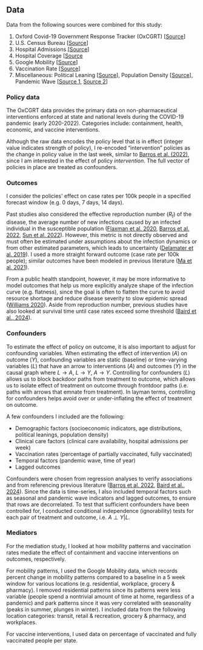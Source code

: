 ## Data

Data from the following sources were combined for this study:

1. Oxford Covid-19 Government Response Tracker (OxCGRT) [[Source](https://www.bsg.ox.ac.uk/research/covid-19-government-response-tracker)]
2. U.S. Census Bureau [[Source](https://data.census.gov)]
3. Hospital Admissions [[Source](https://covid.cdc.gov/covid-data-tracker/#trends_weeklyhospitaladmissions_select_00)]
4. Hospital Coverage [[Source](https://healthdata.gov/Hospital/COVID-19-Hospital-Data-Coverage-Report/v4wn-auj8/about_data)
5. Google Mobility [[Source](https://www.google.com/covid19/mobility/data_documentation.html?hl=en)]
6. Vaccination Rate [[Source](https://ourworldindata.org/us-states-vaccinations)]
7. Miscellaneous: Political Leaning [[Source](https://en.wikipedia.org/wiki/2020_United_States_presidential_election#cite_note-FEC-2)], Population Density [[Source](https://wernerantweiler.ca/blog.php?item=2020-04-12)], Pandemic Wave [[Source 1](https://www.pewresearch.org/politics/2022/03/03/the-changing-political-geography-of-covid-19-over-the-last-two-years/), [Source 2](https://pubmed.ncbi.nlm.nih.gov/38437606/)]


### Policy data

The OxCGRT data provides the primary data on non-pharmaceutical interventions enforced at state and national levels during the COVID-19 pandemic (early 2020-2022). Categories include: containment, health, economic, and vaccine interventions. 

Although the raw data encodes the policy level that is in effect (integer value indicates strength of policy), I re-encoded “intervention” policies as the change in policy value in the last week, similar to [Barros et al. (2022)](https://www.ncbi.nlm.nih.gov/pmc/articles/PMC9518862/), since I am interested in the effect of policy *intervention*. The full vector of policies in place are treated as confounders. 


### Outcomes

I consider the policies' effect on case rates per 100k people in a specified forecast window (e.g. 0 days, 7 days, 14 days). 

Past studies also considered the effective reproduction number ($R_t$) of the disease, the average number of new infections caused by an infected individual in the susceptible population ([Flaxman et al. 2020](https://www.nature.com/articles/s41586-020-2405-7), [Barros et al. 2022](https://www.ncbi.nlm.nih.gov/pmc/articles/PMC9518862/), [Sun et al. 2022](https://www.ncbi.nlm.nih.gov/pmc/articles/PMC8651490/)). However, this metric is not directly observed and must often be estimated under assumptions about the infection dynamics or from other estimated parameters, which leads to uncertainty ([Delamater et al. 2019](https://wwwnc.cdc.gov/eid/article/25/1/17-1901_article)). I used a more straight forward outcome (case rate per 100k people); similar outcomes have been modeled in previous literature ([Ma et al. 2021](http://arxiv.org/abs/2106.01315)). 

From a public health standpoint, however, it may be more informative to model outcomes that help us more explicitly analyze shape of the infection curve (e.g. flatness), since the goal is often to flatten the curve to avoid resource shortage and reduce disease severity to slow epidemic spread ([Williams 2020](https://newsnetwork.mayoclinic.org/discussion/covid-19-flattening-the-curve/)). Aside from reproduction number, previous studies have also looked at survival time until case rates exceed some threshold ([Baird et al., 2024](https://pubmed.ncbi.nlm.nih.gov/38437606/)). 

### Confounders

To estimate the effect of policy on outcome, it is also important to adjust for confounding variables. When estimating the effect of intervention ($A$) on outcome ($Y$), confounding variables are static (baseline) or time-varying variables ($L$) that have an arrow to interventions ($A$) and outcomes ($Y$) in the causal graph where $L\rightarrow A$, $L\rightarrow Y$, $A\rightarrow Y$. Controlling for confounders ($L$) allows us to block backdoor paths from treatment to outcome, which allows us to isolate effect of treatment on outcome through frontdoor paths (i.e. paths with arrows that emnate from treatment). In layman terms, controlling for confounders helps avoid over or under-inflating the effect of treatment on outcome. 

A few confounders I included are the following:
* Demographic factors (socioeconomic indicators, age distributions, political leanings, population density)
* Clinical care factors (clinical care availability, hospital admissions per week)
* Vaccination rates (percentage of partially vaccinated, fully vaccinated)
* Temporal factors (pandemic wave, time of year)
* Lagged outcomes

Confounders were chosen from regression analyses to verify associations and from referencing previous literature ([Barros et al. 2022](https://www.ncbi.nlm.nih.gov/pmc/articles/PMC9518862/), [Baird et al., 2024](https://pubmed.ncbi.nlm.nih.gov/38437606/)). Since the data is time-series, I also included temporal factors such as seasonal and pandemic wave indicators and lagged outcomes, to ensure that rows are decorrelated. To test that sufficient confounders have been controlled for, I conducted conditional independence (ignorability) tests for each pair of treatment and outcome, i.e. $A\perp Y|L$. 

### Mediators

For the mediation study, I looked at how mobility patterns and vaccination rates mediate the effect of containment and vaccine interventions on outcomes, respectively. 

For mobility patterns, I used the Google Mobility data, which records percent change in mobility patterns compared to a baseline in a 5 week window for various locations (e.g. residential, workplace, grocery & pharmacy). I removed residential patterns since its patterns were less variable (people spend a nontrivial amount of time at home, regardless of a pandemic) and park patterns since it was very correlated with seasonality (peaks in summer, plunges in winter). I included data from the following location categories: transit, retail & recreation, grocery & pharmacy, and workplaces. 

For vaccine interventions, I used data on percentage of vaccinated and fully vaccinated people per state. 

